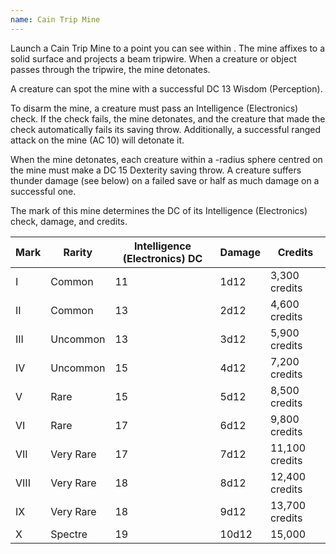 ```yaml
---
name: Cain Trip Mine
---
```

Launch a Cain Trip Mine to a point you can see within <me-distance length="60" />. The mine affixes to a solid surface and projects
a beam <me-distance length="15" /> tripwire. When a creature or object passes through the tripwire, the mine detonates.

A creature can spot the mine with a successful DC 13 Wisdom (Perception).

To disarm the mine, a creature must pass an Intelligence (Electronics) check. If the check fails, the mine detonates, and
the creature that made the check automatically fails its saving throw. Additionally, a successful ranged attack on the
mine (AC 10) will detonate it.

When the mine detonates, each creature within a <me-distance length="10" adj/>-radius sphere centred on the mine must
make a DC 15 Dexterity saving throw. A creature suffers thunder damage (see below) on a failed save
or half as much damage on a successful one.

The mark of this mine determines the DC of its Intelligence (Electronics) check, damage, and credits.

Mark|Rarity|Intelligence (Electronics) DC|Damage|Credits
---|---|---|---|---
I|Common|11|1d12|3,300 credits
II|Common|13|2d12|4,600 credits
III|Uncommon|13|3d12|5,900 credits
IV|Uncommon|15|4d12|7,200 credits
V|Rare|15|5d12|8,500 credits
VI|Rare|17|6d12|9,800 credits
VII|Very Rare|17|7d12|11,100 credits
VIII|Very Rare|18|8d12|12,400 credits
IX|Very Rare|18|9d12|13,700 credits
X|Spectre|19|10d12|15,000
